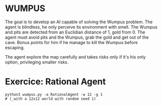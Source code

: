 WUMPUS
======
The goal is to develop an AI capable of solving the Wumpus problem.
The agent is blindless, he only perceive its environment with smell.
The Wumpus and pits are detected from an Euclidian distance of 1, gold from 0.
The agent must avoid pits and the Wumpus, grab the gold and get out of the cave.
Bonus points for him if he manage to kill the Wumpus before escaping.

The agent explore the map carefully and takes risks only if it's his only option, privileging smaller risks.

# Exercice: Rational Agent

    python3 wumpus.py -a RationalAgent -w 12 -g 1
    # (_with a 12x12 world with random seed 1)
